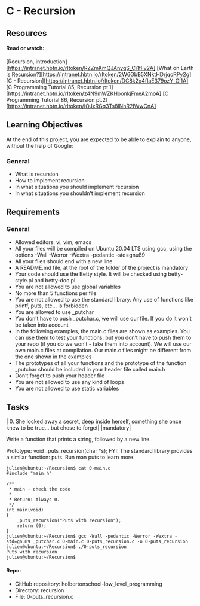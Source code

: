 # C - Recursion

## Resources
#### Read or watch:

[Recursion, introduction][https://intranet.hbtn.io/rltoken/RZZmKmQJAnyqS_Ci1fFy2A]
[What on Earth is Recursion?][https://intranet.hbtn.io/rltoken/2W6GbB5XNktHDrjqoRPy2g]
[C - Recursion][https://intranet.hbtn.io/rltoken/DC8k2o4fIaE379ozY_Gl1A]
[C Programming Tutorial 85, Recursion pt.1][https://intranet.hbtn.io/rltoken/z4N9mWZKHoonkjFmeA2moA]
[C Programming Tutorial 86, Recursion pt.2][https://intranet.hbtn.io/rltoken/IOJxRGq3Ts8lNhR2IWwCnA]

## Learning Objectives
At the end of this project, you are expected to be able to explain to anyone, without the help of Google:

### General

- What is recursion
- How to implement recursion
- In what situations you should implement recursion
- In what situations you shouldn’t implement recursion

## Requirements

### General

- Allowed editors: vi, vim, emacs
- All your files will be compiled on Ubuntu 20.04 LTS using gcc, using the options -Wall -Werror -Wextra -pedantic -std=gnu89
- All your files should end with a new line
- A README.md file, at the root of the folder of the project is mandatory
- Your code should use the Betty style. It will be checked using betty-style.pl and betty-doc.pl
- You are not allowed to use global variables
- No more than 5 functions per file
- You are not allowed to use the standard library. Any use of functions like printf, puts, etc… is forbidden
- You are allowed to use _putchar
- You don’t have to push _putchar.c, we will use our file. If you do it won’t be taken into account
- In the following examples, the main.c files are shown as examples. You can use them to test your functions, but you don’t have to push them to your repo (if you do we won’t - take them into account). We will use our own main.c files at compilation. Our main.c files might be different from the one shown in the examples
- The prototypes of all your functions and the prototype of the function _putchar should be included in your header file called main.h
- Don’t forget to push your header file
- You are not allowed to use any kind of loops
- You are not allowed to use static variables

## Tasks

| 0. She locked away a secret, deep inside herself, something she once knew to be true... but chose to forget| |mandatory| 

Write a function that prints a string, followed by a new line.

Prototype: void _puts_recursion(char *s);
FYI: The standard library provides a similar function: puts. Run man puts to learn more.

```
julien@ubuntu:~/Recursion$ cat 0-main.c
#include "main.h"

/**
 * main - check the code
 *
 * Return: Always 0.
 */
int main(void)
{
    _puts_recursion("Puts with recursion");
    return (0);
}
julien@ubuntu:~/Recursion$ gcc -Wall -pedantic -Werror -Wextra -std=gnu89 _putchar.c 0-main.c 0-puts_recursion.c -o 0-puts_recursion
julien@ubuntu:~/Recursion$ ./0-puts_recursion 
Puts with recursion
julien@ubuntu:~/Recursion$
```

#### Repo:

- GitHub repository: holbertonschool-low_level_programming
- Directory: recursion
- File: 0-puts_recursion.c